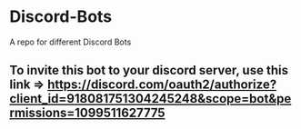 # Discord-Bots
A repo for different Discord Bots

## To invite this bot to your discord server, use this link => https://discord.com/oauth2/authorize?client_id=918081751304245248&scope=bot&permissions=1099511627775